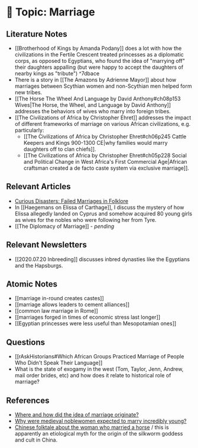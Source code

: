 # 📎 Topic: Marriage

## Literature Notes
- [[Brotherhood of Kings by Amanda Podany]] does a lot with how the civilizations in the Fertile Crescent treated princesses as a diplomatic corps, as opposed to Egyptians, who found the idea of "marrying off" their daughters appalling (but were happy to accept the daughters of nearby kings as "tribute")  ^7dbace
- There is a story in [[The Amazons by Adrienne Mayor]] about how marriages between Scythian women and non-Scythian men helped form new tribes. 
- [[The Horse The Wheel And Language by David Anthony#ch08p153 Wives|The Horse, the Wheel, and Language by David Anthony]] addresses the behaviors of wives who marry into foreign tribes. 
- [[The Civilizations of Africa by Christopher Ehret]] addresses the impact of different frameworks of marriage on various African civilizations, e.g. particularly: 
	* [[The Civilizations of Africa by Christopher Ehret#ch06p245 Cattle Keepers and Kings 900-1300 CE|why families would marry daughters off to clan chiefs]].
	* [[The Civilizations of Africa by Christopher Ehret#ch05p228 Social and Political Change in West Africa's First Commercial Age|African craftsman created a de facto caste system via exclusive marriage]]. 

## Relevant Articles 

- [Curious Disasters: Failed Marriages in Folklore](https://eleanorkonik.com/failed-marriages-folklore/)
- In [[Haegemans on Elissa of Carthage]], I discuss the mystery of how Elissa allegedly landed on Cyprus and somehow acquired 80 young girls as wives for the nobles who were following her from Tyre. 
- [[The Diplomacy of Marriage]] - *pending*

## Relevant Newsletters
- [[2020.07.20 Inbreeding]] discusses inbred dynasties like the Egyptians and the Hapsburgs. 

## Atomic Notes 
- [[marriage in-round creates castes]] 
- [[marriage allows leaders to cement alliances]]
- [[common law marriage in Rome]]
- [[marriages forged in times of economic stress last longer]]
- [[Egyptian princesses were less useful than Mesopotamian ones]]
## Questions
- [[rAskHistorians#Which African Groups Practiced Marriage of People Who Didn't Speak Their Language]]
- What is the state of exogamy in the west (Tom, Taylor, Jenn, Andrew, mail order brides, etc) and how does it relate to historical role of marriage? 
## References
- [Where and how did the idea of marriage originate?](http://www.reddit.com/r/AskHistorians/comments/15pnk1/where_and_how_did_the_idea_of_marriage_originate/)
- [Why were medieval noblewomen expected to marry incredibly young?](https://www.reddit.com/r/AskHistorians/comments/400vr9/why_were_medieval_noblewomen_expected_to_marry/cyqk4qh)
- [Chinese folktale about the woman who married a horse](https://www.jstor.org/stable/1178945) / this is apparently an etiological myth for the origin of the silkworm goddess and cult in China. 

